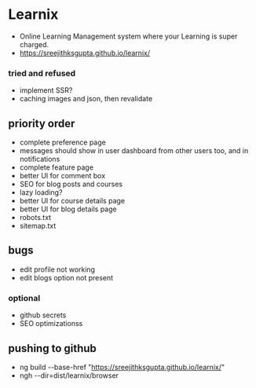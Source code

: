 # Learnix
- Online Learning Management system where your Learning is super charged.
- https://sreejithksgupta.github.io/learnix/

### tried and refused
- implement SSR?
- caching images and json, then revalidate



## priority order
- complete preference page
- messages should show in user dashboard from other users too, and in notifications
- complete feature page
- better UI for comment box
- SEO for blog posts and courses
- lazy loading?
- better UI for course details page
- better UI for blog details page
- robots.txt
- sitemap.txt

## bugs
- edit profile not working
- edit blogs option not present

### optional
- github secrets
- SEO optimizationss

## pushing to github
- ng build --base-href "https://sreejithksgupta.github.io/learnix/"
- ngh --dir=dist/learnix/browser
